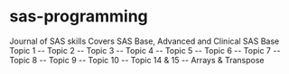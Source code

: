 # sas-programming
Journal of SAS skills
Covers SAS Base, Advanced and Clinical
SAS Base
Topic 1 --
Topic 2 --
Topic 3 --
Topic 4 --
Topic 5 -- 
Topic 6 --
Topic 7 --
Topic 8 --
Topic 9 --
Topic 10 --
Topic 14 & 15 -- Arrays & Transpose

